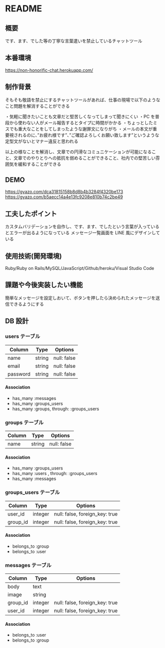 # README

## 概要

です、ます、でした等の丁寧な言葉遣いを禁止しているチャットツール

## 本番環境

https://non-honorific-chat.herokuapp.com/

## 制作背景

そもそも敬語を禁止にするチャットツールがあれば、仕事の現場で以下のようなこと問題を解消することができる

・気軽に聞きたいことも文章だと堅苦しくなってしまって聞きにくい
・PC を普段から使わない人がメール報告するとタイプに時間がかかる
・ちょっとしたミスでも重大なことをしてしまったような謝罪文になりがち
・メールの本文が重要視されるのに、”お疲れ様です”、”ご確認よろしくお願い致します”というような定型文がないとマナー違反と思われる

以上の様なことを解消し、文章での円滑なコミュニケーションが可能になること、文章でのやりとりへの抵抗を弱めることができること、社内での堅苦しい雰囲気を緩和することができる

## DEMO

https://gyazo.com/dca31815158b8d8b4b3284f4320be173
https://gyazo.com/b5aecc14a4e13fc9208e810b74c2be49

## 工夫したポイント

カスタムバリデーションを自作し、です、ます、でしたという言葉が入っているとエラーが出るようになっている
メッセージ一覧画面を LINE 風にデザインしている

## 使用技術(開発環境)

Ruby/Ruby on Rails/MySQL/JavaScript/Github/heroku/Visual Studio Code

## 課題や今後実装したい機能

簡単なメッセージを設定しおいて、ボタンを押したら決められたメッセージを送信できるようにする

## DB 設計

### users テーブル

| Column   | Type   | Options     |
| -------- | ------ | ----------- |
| name     | string | null: false |
| email    | string | null: false |
| password | string | null: false |

#### Association

- has_many :messages
- has_many :groups_users
- has_many :groups, through: :groups_users

### groups テーブル

| Column | Type   | Options     |
| ------ | ------ | ----------- |
| name   | string | null: false |

#### Association

- has_many :groups_users
- has_many :users , through: :groups_users
- has_many :messages

### groups_users テーブル

| Column   | Type    | Options                        |
| -------- | ------- | ------------------------------ |
| user_id  | integer | null: false, foreign_key: true |
| group_id | integer | null: false, foreign_key: true |

#### Association

- belongs_to :group
- belongs_to :user

### messages テーブル

| Column   | Type    | Options                        |
| -------- | ------- | ------------------------------ |
| body     | text    |                                |
| image    | string  |                                |
| group_id | integer | null: false, foreign_key: true |
| user_id  | integer | null: false, foreign_key: true |

#### Association

- belongs_to :user
- belongs_to :group
